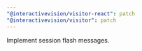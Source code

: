 ```yaml
---
"@interactivevision/visitor-react": patch
"@interactivevision/visitor": patch
---
```


Implement session flash messages.

